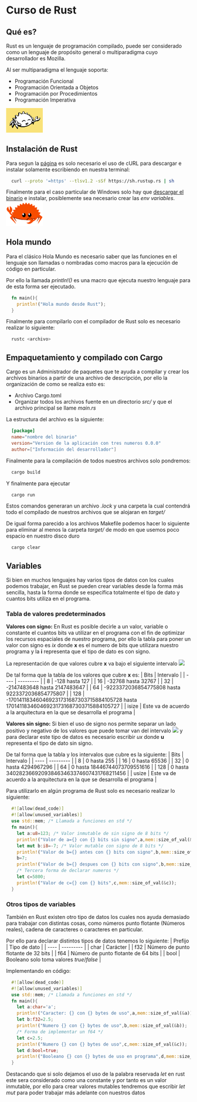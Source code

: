 # Curso de Rust
## Qué es?
Rust es un lenguaje de programación compilado, puede ser considerado como un lenguaje de propósito general o multiparadigma cuyo desarrollador es Mozilla.

Al ser multiparadigma el lenguaje soporta:
* Programación Funcional
* Programación Orientada a Objetos
* Programación por Procedimientos
* Programación Imperativa

<img src="https://github.com/AdrianPardo99/rust_course/blob/master/imgs/dancing-ferris.gif" width=100>

## Instalación de Rust
Para segun la [página](https://www.rust-lang.org/tools/install) es solo necesario el uso de cURL para descargar e instalar solamente escribiendo en nuestra terminal:
```bash
  curl --proto '=https' --tlsv1.2 -sSf https://sh.rustup.rs | sh
```
Finalmente para el caso particular de Windows solo hay que [descargar el binario](https://static.rust-lang.org/rustup/dist/i686-pc-windows-gnu/rustup-init.exe) e instalar, posiblemente sea necesario crear las _env variables_.
<img src="https://github.com/AdrianPardo99/rust_course/blob/master/imgs/rustacean-flat-gesture.png" width=100>
## Hola mundo
Para el clásico Hola Mundo es necesario saber que las funciones en el lenguaje son llamadas o nombradas como macros para la ejecución de código en particular.

Por ello la llamada _println!()_ es una macro que ejecuta nuestro lenguaje para de esta forma ser ejecutado.
```rust
  fn main(){
    println!("Hola mundo desde Rust");
  }
```
Finalmente para compilarlo con el compilador de Rust solo es necesario realizar lo siguiente:
```bash
  rustc <archivo>
```
## Empaquetamiento y compilado con Cargo
Cargo es un Administrador de paquetes que te ayuda a compilar y crear los archivos binarios a partir de una archivo de descripción, por ello la organización de como se realiza esto es:
* Archivo Cargo.toml
* Organizar todos los archivos fuente en un directorio _src/_ y que el archivo principal se llame _main.rs_

La estructura del archivo es la siguiente:
```toml
  [package]
  name="nombre del binario"
  version="Version de la aplicación con tres numeros 0.0.0"
  author=["Información del desarrollador"]
```

Finalmente para la compilación de todos nuestros archivos solo pondremos:
```bash
  cargo build
```

Y finalmente para ejecutar
```bash
  cargo run
```
Estos comandos generaran un archivo _.lock_ y una carpeta la cual contendrá todo el compilado de nuestros archivos que se alojaran en _target/_

De igual forma parecido a los archivos Makefile podemos hacer lo siguiente para eliminar al menos la carpeta _target/_ de modo en que usemos poco espacio en nuestro disco duro
```bash
  cargo clear
```
## Variables
Si bien en muchos lenguajes hay varios tipos de datos con los cuales podemos trabajar, en Rust se pueden crear variables desde la forma más sencilla, hasta la forma donde se específica totalmente el tipo de dato y cuantos bits utiliza en el programa.
### Tabla de valores predeterminados
__Valores con signo:__ En Rust es posible decirle a un valor, variable o constante el cuantos bits va utilizar en el programa con el fin de optimizar los recursos espaciales de nuestro programa, por ello la tabla para poner un valor con signo es _ix_ donde __x__ es el numero de bits que utilizara nuestro programa y la __i__ representa que el tipo de dato es con signo.

La representación de que valores cubre __x__ va bajo el siguiente intervalo <img src="https://render.githubusercontent.com/render/math?math=\left[-2^{\left(N-1\right)},2^{\left(N-1\right)}-1\right]">

De tal forma que la tabla de los valores que cubre __x__ es:
| Bits | Intervalo |
| ---- | --------- |
|   8     | -128 hasta 127 |
|   16    | -32768 hasta 32767 |
|   32    | -2147483648 hasta 2147483647 |
|   64    | -9223372036854775808 hasta 9223372036854775807 |
|  128    | -170141183460469231731687303715884105728 hasta 170141183460469231731687303715884105727 |
| isize   | Este va de acuerdo a la arquitectura en la que se desarrolla el programa |

__Valores sin signo:__ Si bien el uso de signo nos permite separar un lado positivo y negativo de los valores que puede tomar van del intervalo <img src="https://render.githubusercontent.com/render/math?math=\left[0,2^{\left(N-1\right)}\right]"> y para declarar este tipo de datos es necesario escribir _ux_ donde __u__ representa el tipo de dato sin signo.

De tal forma que la tabla y los intervalos que cubre es la siguiente:
| Bits | Intervalo |
| ---- | --------- |
| 8    | 0 hasta 255 |
| 16   | 0 hasta 65536 |
| 32   | 0 hasta 4294967296 |
| 64   | 0 hasta 18446744073709551616 |
| 128  | 0 hasta 340282366920938463463374607431768211456 |
| usize | Este va de acuerdo a la arquitectura en la que se desarrolla el programa |

Para utilizarlo en algún programa de Rust solo es necesario realizar lo siguiente:
```rust
  #![allow(dead_code)]
  #![allow(unused_variables)]
  use std::mem; /* Llamada a funciones en std */
  fn main(){
    let a:u8=123; /* Valor inmutable de sin signo de 8 bits */
    println!("Valor de a={} con {} bits sin signo",a,mem::size_of_val(&a)*8);
    let mut b:i8=-7; /* Valor mutable con signo de 8 bits */
    println!("Valor de b={} antes con {} bits con signo",b,mem::size_of_val(&b)*8);
    b=7;
    println!("Valor de b={} despues con {} bits con signo",b,mem::size_of_val(&b)*8);
    /* Tercera forma de declarar numeros */
    let c=5800;
    println!("Valor de c={} con {} bits",c,mem::size_of_val(&c));
  }
```
### Otros tipos de variables
También en Rust existen otro tipo de datos los cuales nos ayuda demasiado para trabajar con distintas cosas, como números punto flotante (Números reales), cadena de caracteres o caracteres en particular.

Por ello para declarar distintos tipos de datos tenemos lo siguiente:
| Prefijo | Tipo de dato |
| ---- | --------- |
| char    | Carácter     |
| f32     | Número de punto flotante de 32 bits |
| f64     | Número de punto flotante de 64 bits |
| bool    | Booleano solo toma valores _true_/_false_ |

Implementando en código:
```rust
  #![allow(dead_code)]
  #![allow(unused_variables)]
  use std::mem; /* Llamada a funciones en std */
  fn main(){
    let a:char='a';
    println!("Caracter: {} con {} bytes de uso",a,mem::size_of_val(&a));
    let b:f32=2.5;
    println!("Numero {} con {} bytes de uso",b,mem::size_of_val(&b));
    /* Forma de implementar un f64 */
    let c=2.5;
    println!("Numero {} con {} bytes de uso",c,mem::size_of_val(&c));
    let d:bool=true;
    println!("Booleano {} con {} bytes de uso en programa",d,mem::size_of_val(&d));
  }
```

Destacando que si solo dejamos el uso de la palabra reservada _let_ en rust este sera considerado como una constante y por tanto es un valor inmutable, por ello para crear valores mutables tendremos que escribir _let mut_ para poder trabajar más adelante con nuestros datos

